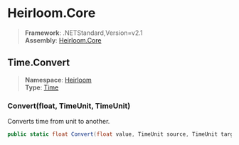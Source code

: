 # Heirloom.Core

> **Framework**: .NETStandard,Version=v2.1  
> **Assembly**: [Heirloom.Core][0]  

## Time.Convert

> **Namespace**: [Heirloom][0]  
> **Type**: [Time][1]  

### Convert(float, TimeUnit, TimeUnit)

Converts time from unit to another.

```cs
public static float Convert(float value, TimeUnit source, TimeUnit target)
```

[0]: ../Heirloom.Core.md
[1]: Heirloom.Time.md
